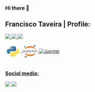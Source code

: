 ### Hi there 👋

## Francisco Taveira | Profile:

 <div>
   <a href="https://github.com/ftaveira-data">
   <img height="180em" src="https://github-readme-stats.vercel.app/api?username=ftaveira-data&show_icons=true&theme=chartreuse-dark" />
   <img height="180em" src="https://github-readme-stats.vercel.app/api/top-langs/?username=ftaveira-data&layout=compact&langs_count=6&theme=chartreuse-dark"/>
   <img src="https://github-readme-streak-stats.herokuapp.com/?user=ftaveira-data&theme=chartreuse-dark" />
   

   



</div>
<div style="display: inline_block"><br> 
 <img align="center" alt="Python" height="40" width="50" src="https://raw.githubusercontent.com/devicons/devicon/master/icons/python/python-original.svg">
 <img align="center" alt="Jupyter" height="40" width="50" src="https://raw.githubusercontent.com/devicons/devicon/master/icons/jupyter/jupyter-original-wordmark.svg">
 <img align="center" alt="Jupyter" height="40" width="50" src="https://cdn.jsdelivr.net/gh/devicons/devicon@latest/icons/azure/azure-original-wordmark.svg" />

</div>

 <br>
 
 ### Social media:
 
<div> 
  <a href="www.linkedin.com/in/francisco-a-taveira" target="_blank"><img src="https://img.shields.io/badge/-LinkedIn-%230077B5?style=for-the-badge&logo=linkedin&logoColor=white" target="_blank"></a>  
  <a href = "mailto:ftaveira.dev@gmail.com"><img src="https://img.shields.io/badge/-Gmail-%23333?style=for-the-badge&logo=gmail&logoColor=white" target="_blank"></a>
 

  

 
</div>
 



